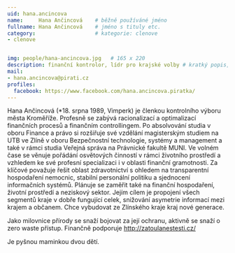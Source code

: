 ```yaml
---
uid: hana.ancincova
name:     Hana Ančincová  	# běžně používáné jméno
fullname: Hana Ančincová 	# jméno s tituly etc.
category:                   # kategorie: clenove
- clenove


img: people/hana-ancincova.jpg   # 165 x 220
description: finanční kontrolor, lídr pro krajské volby # kratký popis, max 160 znaků
mail:
- hana.ancincova@pirati.cz
profiles:
  facebook: https://www.facebook.com/hana.ancincova.piratka/
---
```


Hana Ančincová (*18. srpna 1989, Vimperk) je členkou kontrolního výboru města Kroměříže. Profesně se  zabývá racionalizací a optimalizací finančních procesů a finančním controllingem. Po absolvování studia v oboru Finance a právo si rozšiřuje své vzdělání magisterským studiem na UTB ve Zlíně v oboru  Bezpečnostní technologie, systémy a management a také v rámci studia Veřejná správa na Právnické fakultě MUNI. Ve volném čase se věnuje pořádání osvětových činností v rámci životního prostředí a vzhledem ke své profesní specializaci i v oblasti finanční gramotnosti. Za klíčové považuje řešit oblast zdravotnictví s ohledem na transparentní hospodaření nemocnic, stabilní personální politiku a sjednocení informačních systémů. Plánuje se zaměřit také na finanční hospodaření, životní prostředí a neziskový sektor. Jejím cílem je propojení všech segmentů kraje v dobře fungující celek, snižování asymetrie informací mezi krajem a občanem. Chce vybudovat ze Zlínského kraje kraj nové generace.

Jako milovnice přírody se snaží bojovat za její ochranu, aktivně se snaží o zero waste přístup. Finančně podporuje http://zatoulanestesti.cz/

Je pyšnou maminkou dvou dětí.
